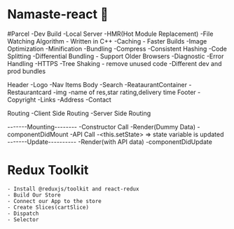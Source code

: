 # Namaste-react 🚀

#Parcel
    -Dev Build
    -Local Server
    -HMR(Hot Module Replacement)
    -File Watching Algorithm - Written in C++
    -Caching - Faster Builds
    -Image Optimization
    -Minification
    -Bundling
    -Compress
    -Consistent Hashing
    -Code Splitting
    -Differential Bundling - Support Older Browsers
    -Diagnostic
    -Error Handling
    -HTTPS
    -Tree Shaking - remove unused code
    -Different dev and prod bundles 

Header 
    -Logo
    -Nav Items
Body
    -Search
    -ReataurantContainer
    -Restaurantcard
        -img
        -name of res,star rating,delivery time
Footer
    -Copyright
    -Links
    -Address
    -Contact

Routing 
    -Client Side Routing 
    -Server Side Routing

-------Mounting--------
    -Constructor Call
    -Render(Dummy Data)
    -componentDidMount
        -API Call
        -<this.setState> => state variable is updated
-------Update----------
    -Render(with API data)
    -componentDidUpdate

# Redux Toolkit
    - Install @reduxjs/toolkit and react-redux
    - Build Our Store 
    - Connect our App to the store 
    - Create Slices(cartSlice)
    - Dispatch
    - Selector       